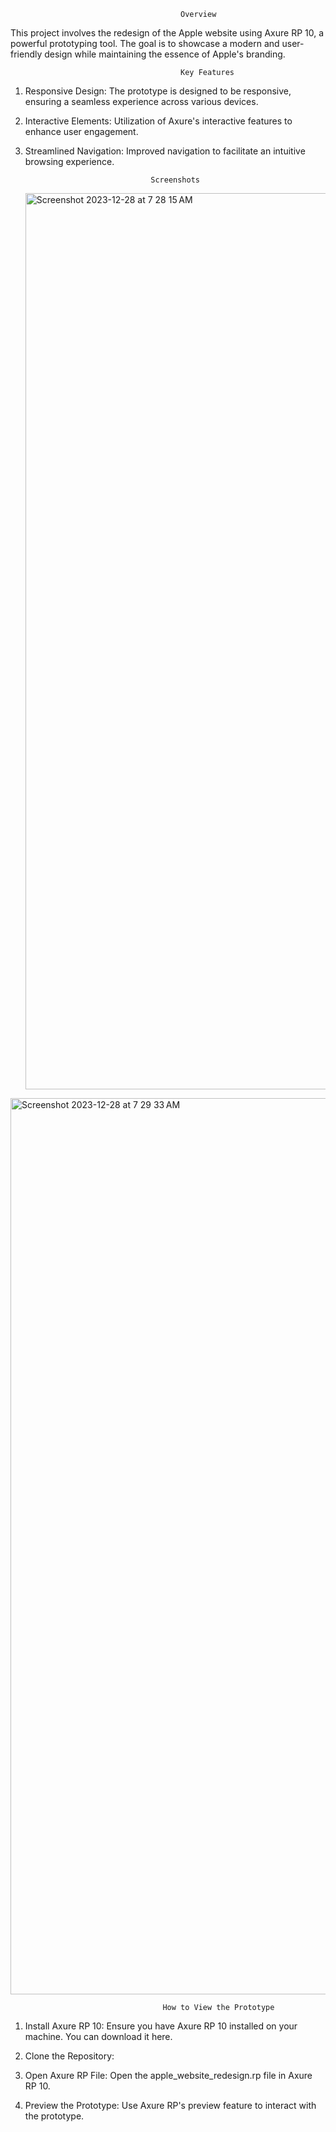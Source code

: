                                           Overview
This project involves the redesign of the Apple website using Axure RP 10, a powerful prototyping tool. The goal is to showcase a modern and user-friendly design while maintaining the essence of Apple's branding.

                                          Key Features
1. Responsive Design: The prototype is designed to be responsive, ensuring a seamless experience across various devices.
2. Interactive Elements: Utilization of Axure's interactive features to enhance user engagement.
3. Streamlined Navigation: Improved navigation to facilitate an intuitive browsing experience.

      
                                   Screenshots
     <img width="1434" alt="Screenshot 2023-12-28 at 7 28 15 AM" src="https://github.com/Keya2418/Apple-website-in-Axure-RP-10/assets/113224365/f6c8434c-ae9d-43f5-b8f3-b994af95576e">

     
<img width="1434" alt="Screenshot 2023-12-28 at 7 29 33 AM" src="https://github.com/Keya2418/Apple-website-in-Axure-RP-10/assets/113224365/a529df15-a761-4335-952a-c7dedd6b8301">



                                      How to View the Prototype
1. Install Axure RP 10:
Ensure you have Axure RP 10 installed on your machine. You can download it here.

2. Clone the Repository:

3. Open Axure RP File:
Open the apple_website_redesign.rp file in Axure RP 10.

4. Preview the Prototype:
Use Axure RP's preview feature to interact with the prototype.
